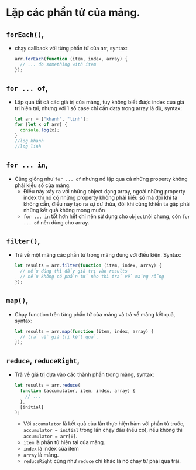 # Lặp các phần tử của mảng.

## `forEach()`,

- chạy callback với từng phần tử của arr, syntax:
  ```javascript
  arr.forEach(function (item, index, array) {
    // ... do something with item
  });
  ```

## `for ... of`,

- Lặp qua tất cả các giá trị của mảng, tuy không biết được index của giá trị hiện tại, nhưng với 1 số case chỉ cần data trong array là đủ, syntax:
  ```javascript
  let arr = ["khanh", "linh"];
  for (let x of arr) {
    console.log(x);
  }
  //log khanh
  //log linh
  ```

## `for ... in`,

- Cũng giống như `for ... of` nhưng nó lặp qua cả những property không phải kiểu số của mảng.
  - Điều này xảy ra với những object dạng array, ngoài những property index thì nó có những property không phải kiểu số mà đôi khi ta không cần, điều này tạo ra sự dư thừa, đôi khi cũng khiến ta gặp phải những kết quả không mong muốn
  - `for ... in` tốt hơn hết chỉ nên sử dụng cho `object`nói chung, còn `for ... of` nên dùng cho array.

## `filter()`,

- Trả về một mảng các phần tử trong mảng đúng với điều kiện. Syntax:
  ```javascript
  let results = arr.filter(function (item, index, array) {
    // nếu đúng thì đẩy giá trị vào results
    // nếu không có phần tử nào thì trả về mảng rỗng
  });
  ```

## `map()`,

- Chạy function trên từng phần tử của mảng và trả về mảng kết quả, syntax:
  ```javascript
  let results = arr.map(function (item, index, array) {
    // trả về giá trị kết quả.
  });
  ```

## `reduce`, `reduceRight`,

- Trả về giá trị dựa vào các thành phần trong mảng, syntax:
  ```javascript
  let results = arr.reduce(
    function (accumulator, item, index, array) {
      // ...
    },
    [initial]
  );
  ```
  - Với `accumulator` là kết quả của lần thực hiện hàm với phần tử trước, `accumulator = initial` trong lần chạy đầu (nếu có), nếu không thì `accumulator = arr[0]`.
  - `item` là phần tử hiện tại của mảng.
  - `index` là index của item
  - `array` là mảng.
  - `reduceRight` cũng như `reduce` chỉ khác là nó chạy từ phải qua trái.
